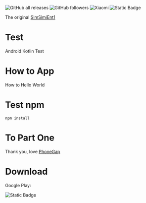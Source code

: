 ![GitHub all releases](https://img.shields.io/github/downloads/simsimient1/test-android/total?logo=GitHub&link=https%3A%2F%2Fgithub.com%2Fsimsimient1%2Ftest-android%2Freleases)
![GitHub followers](https://img.shields.io/github/followers/simsimient1)
![Xiaomi](https://img.shields.io/badge/xiaomi-soon-brightorange?style=flat&logo=Xiaomi&logoColor=white&label=MIUI%2015&color=orange&link=https%3A%2F%2Fwww.mi.com%2Fru%2Fmiui)
![Static Badge](https://img.shields.io/badge/studio-download-brightgreen?style=flat&logo=AndroidStudio&logoColor=white&label=Android%20Studio&color=fedcba&link=https%3A%2F%2Fdeveloper.android.com%2Fstudio)

The original [SimSimiEnt1](https://github.com/simsimient1/test-android)
# Test
Android Kotlin Test
# How to App
How to Hello World
# Test npm
`npm install`
# To Part One
Thank you, love [PhoneGap](https://github.com/bysoft/android-phonegap-helloworld/tree/master)
# Download
Google Play:

![Static Badge](https://img.shields.io/badge/playstore-view-brightgreen?style=flat&logo=GooglePlay&label=no%20apps&color=green&link=https%3A%2F%2Fsupport.google.com%2Fgoogleplay%2Fandroid-developer%2F%3Fhl%3Den%23topic%3D3450769)

